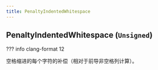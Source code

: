 ```yaml
---
title: PenaltyIndentedWhitespace
---
```


## PenaltyIndentedWhitespace (`Unsigned`)

??? info
    clang-format 12

空格缩进的每个字符的补偿（相对于前导非空格列计算）。
